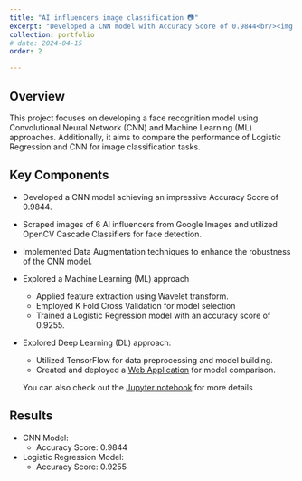 ```yaml
---
title: "AI influencers image classification 📷"
excerpt: "Developed a CNN model with Accuracy Score of 0.9844<br/><img src='/images/AI_influencers.jpg'>"
collection: portfolio
# date: 2024-04-15
order: 2

---
```


## Overview
This project focuses on developing a face recognition model using Convolutional Neural Network (CNN) and Machine Learning (ML) approaches. Additionally, it aims to compare the performance of Logistic Regression and CNN for image classification tasks.

## Key Components
- Developed a CNN model achieving an impressive Accuracy Score of 0.9844.
- Scraped images of 6 AI influencers from Google Images and utilized OpenCV Cascade Classifiers for face detection.
- Implemented Data Augmentation techniques to enhance the robustness of the CNN model.
- Explored a Machine Learning (ML) approach
  - Applied feature extraction using Wavelet transform.
  - Employed K Fold Cross Validation for model selection
  - Trained a Logistic Regression model with an accuracy score of 0.9255.
- Explored Deep Learning (DL) approach:
  - Utilized TensorFlow for data preprocessing and model building.
  - Created and deployed a [Web Application](https://ai-influencer-image-classification.streamlit.app/) for model comparison.

  You can also check out the [Jupyter notebook](https://github.com/mallahova/AI_influencer_image_classification/blob/main/model_lr_cnn.ipynb) for more details 


## Results
- CNN Model:
  - Accuracy Score: 0.9844
- Logistic Regression Model:
  - Accuracy Score: 0.9255




